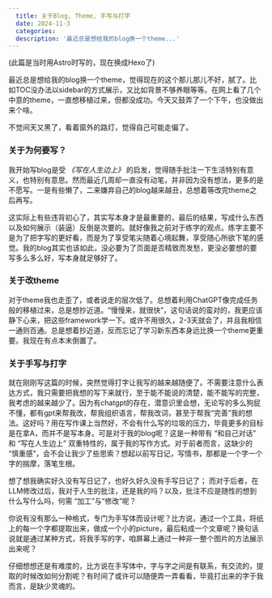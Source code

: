 ```yaml
---
  title: 关于Blog, Theme, 手写与打字
  date: 2024-11-3
  categories: 
  description: '最近总是想给我的blog换一个theme...'
---
```

(此篇是当时用Astro时写的，现在换成Hexo了)

最近总是想给我的blog换一个theme，觉得现在的这个那儿那儿不好，腻了。比如TOC没办法以sidebar的方式展示，又比如背景不够养眼等等。在网上看了几个中意的theme，一直想移植过来，但都没成功。今天又鼓弄了一个下午，也没做出来个啥。

不觉间天又黑了，看着窗外的路灯，觉得自己可能走偏了。

### 关于为何要写？

我开始写blog是受 <i>《写在人生边上》</i> 的启发，觉得随手批注一下生活特别有意义，也特别有意思。然而最近几周却一直没有动笔，并非因为没有想法，更多的是不愿写。一是有些懒了，二来嫌弃自己的blog越来越丑，总想着等改完theme之后再写。



这实际上有些违背初心了，其实写本身才是最重要的，最后的结果，写成什么东西以及如何展示（装逼）反倒是次要的。就好像我之前对于练字的观点。练字主要不是为了把字写的更好看，而是为了享受笔尖随着心境起舞，享受随心所欲下笔的感觉。我的blog其实也该如此，没必要为了页面是否精致而发愁，更没必要想的要写多么多么好，写本身就足够好了。

### 关于改theme
对于theme我也走歪了，或者说走的层次低了。总想着利用ChatGPT像完成任务般的移植过来，总是想抄近道。“慢慢来，就很快”，这句话说的蛮对的，我更应该静下心来，把这些framework学一下。或许不用很久，2-3天就会了，并且我相信一通则百通。总是想着抄近道，反而忘记了学习新东西本身远比换一个theme更重要。我现在有点本末倒置了。

### 关于手写与打字
就在刚刚写这篇的时候，突然觉得打字让我写的越来越随便了。不需要注意什么表达方式，我只需要把我想的写下来就行，至于能不能说的清楚，能不能写的完整，我考虑的越来越少了。因为有chatgpt的存在，潜意识里会想，无论写的多么狗屁不懂，都有gpt来帮我改，帮我组织语言，帮我改词，甚至于帮我“完善”我的想法。这好吗？用在写作课上当然好，不会有什么写的垃圾的压力，毕竟更多的目标是在拿A，而并不是写本身。可是对于我的blog呢？这是一种带有 “和自己对话” 和 “写在人生边上” 双重特性的，属于我的写作方式。对于前者而言，这缺少的 “慎重感”，会不会让我少了些思索？想起以前写日记，写情书，那都是一个字一个字的揣摩，落笔生根。

想了想我确实好久没有写日记了，也好久好久没有手写日记了； 而对于后者，在LLM修改过后，我对于人生的批注，还是我的吗？以及，批注不应是随性的想到什么写什么吗，何需 “加工”与“修改”呢？

你说有没有那么一种格式，专门为手写体而设计呢？比方说，通过一个工具，将纸上的每一个字都提取出来，做成一个小的picture，最后粘成一个文章呢？换句话说就是通过某种方式，将我手写的字，咱屏幕上通过一种非一整个图片的方法展示出来呢？

仔细想想还是有难度的，比方说在手写体中，字与字之间是有联系，有交流的，提取的时候改如何分割呢？有时间了或许可以随便弄一弄看看，毕竟打出来的字于我而言，是缺少灵魂的。
